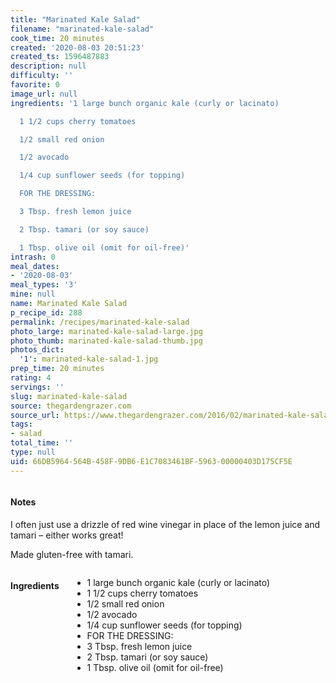 ```yaml
---
title: "Marinated Kale Salad"
filename: "marinated-kale-salad"
cook_time: 20 minutes
created: '2020-08-03 20:51:23'
created_ts: 1596487883
description: null
difficulty: ''
favorite: 0
image_url: null
ingredients: '1 large bunch organic kale (curly or lacinato)

  1 1/2 cups cherry tomatoes

  1/2 small red onion

  1/2 avocado

  1/4 cup sunflower seeds (for topping)

  FOR THE DRESSING:

  3 Tbsp. fresh lemon juice

  2 Tbsp. tamari (or soy sauce)

  1 Tbsp. olive oil (omit for oil-free)'
intrash: 0
meal_dates:
- '2020-08-03'
meal_types: '3'
mine: null
name: Marinated Kale Salad
p_recipe_id: 288
permalink: /recipes/marinated-kale-salad
photo_large: marinated-kale-salad-large.jpg
photo_thumb: marinated-kale-salad-thumb.jpg
photos_dict:
  '1': marinated-kale-salad-1.jpg
prep_time: 20 minutes
rating: 4
servings: ''
slug: marinated-kale-salad
source: thegardengrazer.com
source_url: https://www.thegardengrazer.com/2016/02/marinated-kale-salad.html
tags:
- salad
total_time: ''
type: null
uid: 66DB5964-564B-458F-9DB6-E1C7083461BF-5963-00000403D175CF5E
---
```

<div class="large-8 medium-7 columns" id="writeup">		<div id="notes"><h4>Notes</h4>
<div class="box box-notes"><p>I often just use a drizzle of red wine vinegar in place of the lemon juice and tamari – either works great!</p>
<p>Made gluten-free with tamari.</p>
</div></div>	</div><!-- #writeup -->
</div><!-- #row-one -->
<div class="row" id="row-two">	<div class="medium-4 small-5 columns" id="ingredients"><h4>Ingredients</h4><div class="box box-ingredients content"><ul>
<li>1 large bunch organic kale (curly or lacinato)</li>
<li>1 1/2 cups cherry tomatoes</li>
<li>1/2 small red onion</li>
<li>1/2 avocado</li>
<li>1/4 cup sunflower seeds (for topping)</li>
<li>FOR THE DRESSING:</li>
<li>3 Tbsp. fresh lemon juice</li>
<li>2 Tbsp. tamari (or soy sauce)</li>
<li>1 Tbsp. olive oil (omit for oil-free)</li>
</ul>
</div>	</div>	<div class="medium-6 small-7 columns" id="directions">	</div>